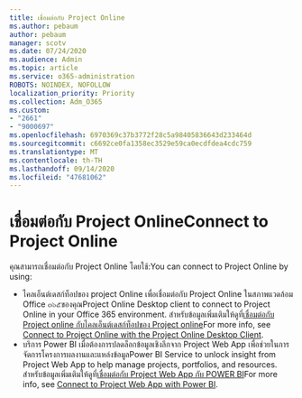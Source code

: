 ```yaml
---
title: เชื่อมต่อกับ Project Online
ms.author: pebaum
author: pebaum
manager: scotv
ms.date: 07/24/2020
ms.audience: Admin
ms.topic: article
ms.service: o365-administration
ROBOTS: NOINDEX, NOFOLLOW
localization_priority: Priority
ms.collection: Adm_O365
ms.custom:
- "2661"
- "9000697"
ms.openlocfilehash: 6970369c37b3772f28c5a98405836643d233464d
ms.sourcegitcommit: c6692ce0fa1358ec3529e59ca0ecdfdea4cdc759
ms.translationtype: MT
ms.contentlocale: th-TH
ms.lasthandoff: 09/14/2020
ms.locfileid: "47681062"
---
```

# <a name="connect-to-project-online"></a><span data-ttu-id="92881-102">เชื่อมต่อกับ Project Online</span><span class="sxs-lookup"><span data-stu-id="92881-102">Connect to Project Online</span></span>

<span data-ttu-id="92881-103">คุณสามารถเชื่อมต่อกับ Project Online โดยใช้:</span><span class="sxs-lookup"><span data-stu-id="92881-103">You can connect to Project Online by using:</span></span>

- <span data-ttu-id="92881-104">ไคลเอ็นต์เดสก์ท็อปของ project Online เพื่อเชื่อมต่อกับ Project Online ในสภาพแวดล้อม Office ๓๖๕ของคุณ</span><span class="sxs-lookup"><span data-stu-id="92881-104">Project Online Desktop client to connect to Project Online in your Office 365 environment.</span></span> <span data-ttu-id="92881-105">สำหรับข้อมูลเพิ่มเติมให้ดูที่[เชื่อมต่อกับ Project online กับไคลเอ็นต์เดสก์ท็อปของ Project online](https://docs.microsoft.com/projectonline/connect-to-project-online-with-the-project-online-desktop-client)</span><span class="sxs-lookup"><span data-stu-id="92881-105">For more info, see [Connect to Project Online with the Project Online Desktop Client](https://docs.microsoft.com/projectonline/connect-to-project-online-with-the-project-online-desktop-client).</span></span>  
- <span data-ttu-id="92881-106">บริการ Power BI เมื่อต้องการปลดล็อกข้อมูลเชิงลึกจาก Project Web App เพื่อช่วยในการจัดการโครงการผลงานและแหล่งข้อมูล</span><span class="sxs-lookup"><span data-stu-id="92881-106">Power BI Service to unlock insight from Project Web App to help manage projects, portfolios, and resources.</span></span> <span data-ttu-id="92881-107">สำหรับข้อมูลเพิ่มเติมให้ดูที่[เชื่อมต่อกับ Project Web App กับ POWER BI](https://docs.microsoft.com/power-bi/service-connect-to-project-online)</span><span class="sxs-lookup"><span data-stu-id="92881-107">For more info, see [Connect to Project Web App with Power BI](https://docs.microsoft.com/power-bi/service-connect-to-project-online).</span></span>  